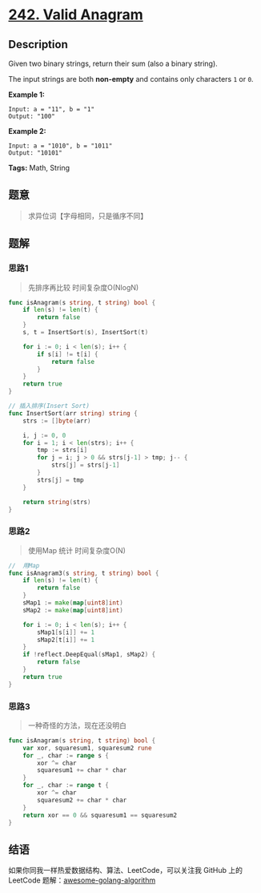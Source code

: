 # [242. Valid Anagram][title]

## Description

Given two binary strings, return their sum (also a binary string).

The input strings are both **non-empty** and contains only characters `1` or `0`.

**Example 1:**

```
Input: a = "11", b = "1"
Output: "100"
```

**Example 2:**

```
Input: a = "1010", b = "1011"
Output: "10101"
```

**Tags:** Math, String

## 题意
>求异位词【字母相同，只是循序不同】

## 题解

### 思路1
> 先排序再比较  时间复杂度O(NlogN)

```go
func isAnagram(s string, t string) bool {
	if len(s) != len(t) {
		return false
	}
	s, t = InsertSort(s), InsertSort(t)

	for i := 0; i < len(s); i++ {
		if s[i] != t[i] {
			return false
		}
	}
	return true
}

// 插入排序(Insert Sort)
func InsertSort(arr string) string {
	strs := []byte(arr)

	i, j := 0, 0
	for i = 1; i < len(strs); i++ {
		tmp := strs[i]
		for j = i; j > 0 && strs[j-1] > tmp; j-- {
			strs[j] = strs[j-1]
		}
		strs[j] = tmp
	}

	return string(strs)
}
```

### 思路2
> 使用Map 统计  时间复杂度O(N)
```go
//	用Map
func isAnagram3(s string, t string) bool {
	if len(s) != len(t) {
		return false
	}
	sMap1 := make(map[uint8]int)
	sMap2 := make(map[uint8]int)

	for i := 0; i < len(s); i++ {
		sMap1[s[i]] += 1
		sMap2[t[i]] += 1
	}
	if !reflect.DeepEqual(sMap1, sMap2) {
		return false
	}
	return true
}
```
### 思路3
> 一种奇怪的方法，现在还没明白
```go
func isAnagram(s string, t string) bool {
	var xor, squaresum1, squaresum2 rune
	for _, char := range s {
		xor ^= char
		squaresum1 += char * char
	}
	for _, char := range t {
		xor ^= char
		squaresum2 += char * char
	}
	return xor == 0 && squaresum1 == squaresum2
}
```


## 结语

如果你同我一样热爱数据结构、算法、LeetCode，可以关注我 GitHub 上的 LeetCode 题解：[awesome-golang-algorithm][me]

[title]: https://leetcode.com/problems/valid-anagram/description/
[me]: https://github.com/kylesliu/awesome-golang-algorithm
